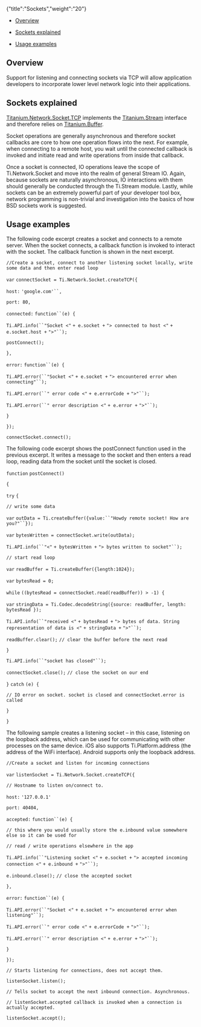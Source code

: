 {"title":"Sockets","weight":"20"} 

*   [Overview](#Overview)
    
*   [Sockets explained](#Socketsexplained)
    
*   [Usage examples](#Usageexamples)
    

## Overview

Support for listening and connecting sockets via TCP will allow application developers to incorporate lower level network logic into their applications.

## Sockets explained

[Titanium.Network.Socket.TCP](#!/api/Titanium.Network.Socket.TCP) implements the [Titanium.Stream](#!/api/Titanium.Stream) interface and therefore relies on [Titanium.Buffer](#!/api/Titanium.Buffer).

Socket operations are generally asynchronous and therefore socket callbacks are core to how one operation flows into the next. For example, when connecting to a remote host, you wait until the connected callback is invoked and initiate read and write operations from inside that callback.

Once a socket is connected, IO operations leave the scope of Ti.Network.Socket and move into the realm of general Stream IO. Again, because sockets are naturally asynchronous, IO interactions with them should generally be conducted through the Ti.Stream module. Lastly, while sockets can be an extremely powerful part of your developer tool box, network programming is non-trivial and investigation into the basics of how BSD sockets work is suggested.

## Usage examples

The following code excerpt creates a socket and connects to a remote server. When the socket connects, a callback function is invoked to interact with the socket. The callback function is shown in the next excerpt.

`//Create a socket, connect to another listening socket locally, write some data and then enter read loop`

`var` `connectSocket = Ti.Network.Socket.createTCP({`

`host:` `'google.com'``,`

`port: 80,`

`connected:` `function``(e) {`

`Ti.API.info(``"Socket <"` `+ e.socket +` `"> connected to host <"` `+ e.socket.host +` `">"``);`

`postConnect();`

`},`

`error:` `function``(e) {`

`Ti.API.error(``"Socket <"` `+ e.socket +` `"> encountered error when connecting"``);`

`Ti.API.error(``" error code <"` `+ e.errorCode +` `">"``);`

`Ti.API.error(``" error description <"` `+ e.error +` `">"``);`

`}`

`});`

`connectSocket.connect();`

The following code excerpt shows the postConnect function used in the previous excerpt. It writes a message to the socket and then enters a read loop, reading data from the socket until the socket is closed.

`function` `postConnect()`

`{`

`try` `{`

`// write some data`

`var` `outData = Ti.createBuffer({value:``"Howdy remote socket! How are you?"``});`

`var` `bytesWritten = connectSocket.write(outData);`

`Ti.API.info(``"<"` `+ bytesWritten +` `"> bytes written to socket"``);`

`// start read loop`

`var` `readBuffer = Ti.createBuffer({length:1024});`

`var` `bytesRead = 0;`

`while` `((bytesRead = connectSocket.read(readBuffer)) > -1) {`

`var` `stringData = Ti.Codec.decodeString({source: readBuffer, length: bytesRead });`

`Ti.API.info(``"received <"` `+ bytesRead +` `"> bytes of data. String representation of data is <"` `+ stringData +` `">"``);`

`readBuffer.clear();` `// clear the buffer before the next read`

`}`

`Ti.API.info(``"socket has closed"``);`

`connectSocket.close();` `// close the socket on our end`

`}` `catch` `(e) {`

`// IO error on socket. socket is closed and connectSocket.error is called`

`}`

`}`

The following sample creates a listening socket – in this case, listening on the loopback address, which can be used for communicating with other processes on the same device. iOS also supports Ti.Platform.address (the address of the WiFi interface). Android supports only the loopback address.

`//Create a socket and listen for incoming connections`

`var` `listenSocket = Ti.Network.Socket.createTCP({`

`// Hostname to listen on/connect to.`

`host:` `'127.0.0.1'`

`port: 40404,`

`accepted:` `function``(e) {`

`// this where you would usually store the e.inbound value somewhere else so it can be used for`

`// read / write operations elsewhere in the app`

`Ti.API.info(``"Listening socket <"` `+ e.socket +` `"> accepted incoming connection <"` `+ e.inbound +` `">"``);`

`e.inbound.close();` `// close the accepted socket`

`},`

`error:` `function``(e) {`

`Ti.API.error(``"Socket <"` `+ e.socket +` `"> encountered error when listening"``);`

`Ti.API.error(``" error code <"` `+ e.errorCode +` `">"``);`

`Ti.API.error(``" error description <"` `+ e.error +` `">"``);`

`}`

`});`

`// Starts listening for connections, does not accept them.`

`listenSocket.listen();`

`// Tells socket to accept the next inbound connection. Asynchronous.`

`// listenSocket.accepted callback is invoked when a connection is actually accepted.`

`listenSocket.accept();`